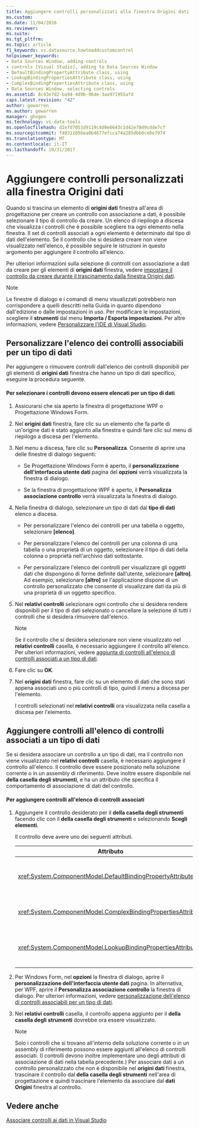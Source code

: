 ```yaml
---
title: Aggiungere controlli personalizzati alla finestra Origini dati | Documenti Microsoft
ms.custom: 
ms.date: 11/04/2016
ms.reviewer: 
ms.suite: 
ms.tgt_pltfrm: 
ms.topic: article
f1_keywords: vs.datasource.howtoaddcustomcontrol
helpviewer_keywords:
- Data Sources Window, adding controls
- controls [Visual Studio], adding to Data Sources Window
- DefaultBindingPropertyAttribute class, using
- LookupBindingPropertiesAttribute class, using
- ComplexBindingPropertiesAttribute class, using
- Data Sources Window, selecting controls
ms.assetid: 8c43e7d2-ba94-4d9b-96de-3aa971955afd
caps.latest.revision: "42"
author: gewarren
ms.author: gewarren
manager: ghogen
ms.technology: vs-data-tools
ms.openlocfilehash: d1efd7051d9119c4d0e6643c1d42e78d9cdde7cf
ms.sourcegitcommit: f40311056ea0b4677efcca74a285dbb0ce0e7974
ms.translationtype: MT
ms.contentlocale: it-IT
ms.lasthandoff: 10/31/2017
---
```

# <a name="add-custom-controls-to-the-data-sources-window"></a>Aggiungere controlli personalizzati alla finestra Origini dati
Quando si trascina un elemento di **origini dati** finestra all'area di progettazione per creare un controllo con associazione a dati, è possibile selezionare il tipo di controllo da creare. Un elenco di riepilogo a discesa che visualizza i controlli che è possibile scegliere tra ogni elemento nella finestra. Il set di controlli associati a ogni elemento è determinato dal tipo di dati dell'elemento. Se il controllo che si desidera creare non viene visualizzato nell'elenco, è possibile seguire le istruzioni in questo argomento per aggiungere il controllo all'elenco.  
  
 Per ulteriori informazioni sulla selezione di controlli con associazione a dati da creare per gli elementi di **origini dati** finestra, vedere [impostare il controllo da creare durante il trascinamento dalla finestra Origini dati](../data-tools/set-the-control-to-be-created-when-dragging-from-the-data-sources-window.md).  
  
> [!NOTE]
>  Le finestre di dialogo e i comandi di menu visualizzati potrebbero non corrispondere a quelli descritti nella Guida in quanto dipendono dall'edizione o dalle impostazioni in uso. Per modificare le impostazioni, scegliere il **strumenti** dal menu **Importa / Esporta impostazioni**. Per altre informazioni, vedere [Personalizzare l'IDE di Visual Studio](../ide/personalizing-the-visual-studio-ide.md).  
  
##  <a name="customizinglist"></a>Personalizzare l'elenco dei controlli associabili per un tipo di dati  
 Per aggiungere o rimuovere controlli dall'elenco dei controlli disponibili per gli elementi di **origini dati** finestra che hanno un tipo di dati specifico, eseguire la procedura seguente.  
  
#### <a name="to-select-the-controls-to-be-listed-for-a-data-type"></a>Per selezionare i controlli devono essere elencati per un tipo di dati  
  
1.  Assicurarsi che sia aperto la finestra di progettazione WPF o Progettazione Windows Form.  
  
2.  Nel **origini dati** finestra, fare clic su un elemento che fa parte di un'origine dati è stato aggiunto alla finestra e quindi fare clic sul menu di riepilogo a discesa per l'elemento.  
  
3.  Nel menu a discesa, fare clic su **Personalizza**. Consente di aprire una delle finestre di dialogo seguenti:  
  
    -   Se Progettazione Windows Form è aperto, il **personalizzazione dell'interfaccia utente dati** pagina del **opzioni** verrà visualizzata la finestra di dialogo.  
  
    -   Se la finestra di progettazione WPF è aperto, il **Personalizza associazione controllo** verrà visualizzata la finestra di dialogo.  
  
4.  Nella finestra di dialogo, selezionare un tipo di dati dal **tipo di dati** elenco a discesa.  
  
    -   Per personalizzare l'elenco dei controlli per una tabella o oggetto, selezionare **[elenco]**.  
  
    -   Per personalizzare l'elenco dei controlli per una colonna di una tabella o una proprietà di un oggetto, selezionare il tipo di dati della colonna o proprietà nell'archivio dati sottostante.  
  
    -   Per personalizzare l'elenco dei controlli per visualizzare gli oggetti dati che dispongono di forme definite dall'utente, selezionare **[altro]**. Ad esempio, selezionare **[altro]** se l'applicazione dispone di un controllo personalizzato che consente di visualizzare dati da più di una proprietà di un oggetto specifico.  
  
5.  Nel **relativi controlli** selezionare ogni controllo che si desidera rendere disponibili per il tipo di dati selezionato o cancellare la selezione di tutti i controlli che si desidera rimuovere dall'elenco.  
  
    > [!NOTE]
    >  Se il controllo che si desidera selezionare non viene visualizzato nel **relativi controlli** casella, è necessario aggiungere il controllo all'elenco. Per ulteriori informazioni, vedere [aggiunta di controlli all'elenco di controlli associati a un tipo di dati](#addingcontrols).  
  
6.  Fare clic su **OK**.  
  
7.  Nel **origini dati** finestra, fare clic su un elemento di dati che sono stati appena associati uno o più controlli di tipo, quindi il menu a discesa per l'elemento.  
  
     I controlli selezionati nel **relativi controlli** ora visualizzata nella casella a discesa per l'elemento.  
  
##  <a name="addingcontrols"></a>Aggiungere controlli all'elenco di controlli associati a un tipo di dati  
 Se si desidera associare un controllo a un tipo di dati, ma il controllo non viene visualizzato nel **relativi controlli** casella, è necessario aggiungere il controllo all'elenco. Il controllo deve essere posizionato nella soluzione corrente o in un assembly di riferimento. Deve inoltre essere disponibile nel **della casella degli strumenti**, e ha un attributo che specifica il comportamento di associazione di dati del controllo.  
  
#### <a name="to-add-controls-to-the-list-of-associated-controls"></a>Per aggiungere controlli all'elenco di controlli associati  
  
1.  Aggiungere il controllo desiderato per il **della casella degli strumenti** facendo clic con il **della casella degli strumenti** e selezionando **Scegli elementi**.  
  
     Il controllo deve avere uno dei seguenti attributi.  
  
    |Attributo|Descrizione|  
    |---------------|-----------------|  
    |<xref:System.ComponentModel.DefaultBindingPropertyAttribute>|Implementare questo attributo su controlli semplici che consentono di visualizzare una singola colonna o proprietà, dei dati, ad esempio un <xref:System.Windows.Forms.TextBox>.|  
    |<xref:System.ComponentModel.ComplexBindingPropertiesAttribute>|Implementare questo attributo sui controlli che visualizzano elenchi o tabelle di dati, ad esempio un <xref:System.Windows.Forms.DataGridView>.|  
    |<xref:System.ComponentModel.LookupBindingPropertiesAttribute>|Implementare questo attributo sui controlli che visualizzano elenchi o tabelle di dati, ma anche presentare una singola colonna o proprietà, è necessario, ad esempio un <xref:System.Windows.Forms.ComboBox>.|  
  
2.  Per Windows Form, nel **opzioni** la finestra di dialogo, aprire il **personalizzazione dell'interfaccia utente dati** pagina. In alternativa, per WPF, aprire il **Personalizza associazione controllo** la finestra di dialogo. Per ulteriori informazioni, vedere [personalizzazione dell'elenco di controlli associabili per un tipo di dati](#customizinglist).  
  
3.  Nel **relativi controlli** casella, il controllo appena aggiunto per il **della casella degli strumenti** dovrebbe ora essere visualizzato.  
  
    > [!NOTE]
    >  Solo i controlli che si trovano all'interno della soluzione corrente o in un assembly di riferimento possono essere aggiunti all'elenco di controlli associati. (I controlli devono inoltre implementare uno degli attributi di associazione di dati nella tabella precedente.) Per associare dati a un controllo personalizzato che non è disponibile nel **origini dati** finestra, trascinare il controllo dal **della casella degli strumenti** nell'area di progettazione e quindi trascinare l'elemento da associare dal **dati Origini** finestra al controllo.  
  
## <a name="see-also"></a>Vedere anche  
 [Associare controlli ai dati in Visual Studio](../data-tools/bind-controls-to-data-in-visual-studio.md)